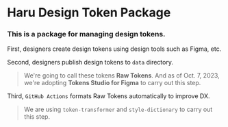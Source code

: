 # Haru Design Token Package

### This is a package for managing design tokens.

First, designers create design tokens using design tools such as Figma, etc.

Second, designers publish design tokens to `data` directory.

> We're going to call these tokens **Raw Tokens**. And as of Oct. 7, 2023, we're adopting **Tokens Studio for Figma** to carry out this step.

Third, `GitHub Actions` formats Raw Tokens automatically to improve DX.

> We are using `token-transformer` and `style-dictionary` to carry out this step.
